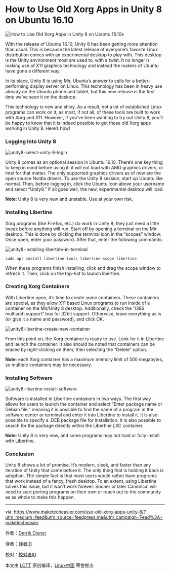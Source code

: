 How to Use Old Xorg Apps in Unity 8 on Ubuntu 16.10
====

![](https://maketecheasier-2d0f.kxcdn.com/assets/uploads/2016/10/unity8-feature-image.jpg "How to Use Old Xorg Apps in Unity 8 on Ubuntu 16.10s")

With the release of Ubuntu 16.10, Unity 8 has been getting more attention than usual. This is because the latest release of everyone’s favorite Linux distribution comes with an experimental desktop to play with. This desktop is the Unity environment most are used to, with a twist. It no longer is making use of X11 graphics technology and instead the makers of Ubuntu have gone a different way.

In its place, Unity 8 is using Mir, Ubuntu’s answer to calls for a better-performing display server on Linux. This technology has been in heavy use already on the Ubuntu phone and tablet, but this new release is the first time we’ve seen it on the desktop.

This technology is new and shiny. As a result, not a lot of established Linux programs can work on it, as most, if not all, of these tools are built to work with Xorg and X11\. However, if you’ve been wanting to try out Unity 8, you’ll be happy to know that it is indeed possible to get these old Xorg apps working in Unity 8\. Here’s how!

### Logging Into Unity 8

![unity8-select-unity-8-login](https://maketecheasier-2d0f.kxcdn.com/assets/uploads/2016/10/unity8-select-unity-8-login.jpg "unity8-select-unity-8-login")

Unity 8 comes as an optional session in Ubuntu 16.10\. There’s one key thing to keep in mind before using it: it will not load with AMD graphics drivers, or Intel for that matter. The only supported graphics drivers as of now are the open source Nvidia drivers. To use the Unity 8 session, start up Ubuntu like normal. Then, before logging in, click the Ubuntu icon above your username and select “Unity8.” If all goes well, the new, experimental desktop will load.

**Note**: Unity 8 is very new and unstable. Use at your own risk.

### Installing Libertine

Xorg programs (like Firefox, etc.) do work in Unity 8; they just need a little tweak before anything will run. Start off by opening a terminal on the Mir desktop. This is done by clicking the terminal icon in the “scopes” window. Once open, enter your password. After that, enter the following commands:

![unity8-installing-libertine-in-terminal](https://maketecheasier-2d0f.kxcdn.com/assets/uploads/2016/10/unity8-installing-libertine-in-terminal.jpg "unity8-installing-libertine-in-terminal")

```
sudo apt install libertine-tools libertine-scope libertine
```

When these programs finish installing, click and drag the scope window to refresh it. Then, click on the top-hat to launch libertine.

### Creating Xorg Containers

With Libertine open, it’s time to create some containers. These containers are special, as they allow X11 based Linux programs to run inside of a container on the Mir/Unity 8 desktop. Additionally, check the “i386 multiarch support” box for 32bit support. Otherwise, leave everything as is (or give it a name and password), and click OK.

![unity8-libertine-create-new-container](https://maketecheasier-2d0f.kxcdn.com/assets/uploads/2016/10/unity8-libertine-create-new-container.jpg "unity8-libertine-create-new-container")

From this point on, the Xorg container is ready to use. Look for it in Libertine and launch the container. It also should be noted that containers can be erased by right-clicking on them, then selecting the “Delete” option.

**Note**: each Xorg container has a maximum memory limit of 500 megabytes, so multiple containers may be necessary.

### Installing Software

![unity8-libertine-install-software](https://maketecheasier-2d0f.kxcdn.com/assets/uploads/2016/10/unity8-libertine-install-software.jpg "unity8-libertine-install-software")

Software is installed in Libertine containers in two ways. The first way allows for users to launch the container and select “Enter package name or Debian file,” meaning it is possible to find the name of a program in the software center or terminal and enter it into Libertine to install it. It is also possible to specify a .DEB package file for installation. It is also possible to search for the package directly within the Libertine LXC container.

**Note**: Unity 8 is very new, and some programs may not load or fully install with Libertine.

### Conclusion

Unity 8 shows a lot of promise. It’s modern, sleek, and faster than any iteration of Unity that came before it. The only thing that is holding it back is adoption. The simple fact is that most users would rather have programs that work instead of a fancy, fresh desktop. To an extent, using Libertine solves this issue, but it won’t work forever. Sooner or later Canonical will need to start porting programs on their own or reach out to the community as as whole to make this happen.

--------------------------------------------------------------------------------

via: https://www.maketecheasier.com/use-old-xorg-apps-unity-8/?utm_medium=feed&utm_source=feedpress.me&utm_campaign=Feed%3A+maketecheasier

作者：[Derrik Diener][a]

译者：[译者ID](https://github.com/译者ID)

校对：[校对者ID](https://github.com/校对者ID)

本文由 [LCTT](https://github.com/LCTT/TranslateProject) 原创编译，[Linux中国](https://linux.cn/) 荣誉推出

[a]:https://www.maketecheasier.com/author/derrikdiener/
[1]:https://www.maketecheasier.com/use-old-xorg-apps-unity-8/#respond

[3]:https://www.maketecheasier.com/shimo-vpn-client-for-mac/
[4]:https://www.maketecheasier.com/schedule-windows-empty-recycle-bin/
[5]:mailto:?subject=How%20to%20Use%20Old%20Xorg%20Apps%20in%20Unity%208%20on%20Ubuntu%2016.10&body=https%3A%2F%2Fwww.maketecheasier.com%2Fuse-old-xorg-apps-unity-8%2F
[6]:http://twitter.com/share?url=https%3A%2F%2Fwww.maketecheasier.com%2Fuse-old-xorg-apps-unity-8%2F&text=How+to+Use+Old+Xorg+Apps+in+Unity+8+on+Ubuntu+16.10
[7]:http://www.facebook.com/sharer.php?u=https%3A%2F%2Fwww.maketecheasier.com%2Fuse-old-xorg-apps-unity-8%2F
[8]:https://www.maketecheasier.com/category/linux-tips/

